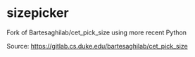 # sizepicker
Fork of Bartesaghilab/cet_pick_size using more recent Python

Source: https://gitlab.cs.duke.edu/bartesaghilab/cet_pick_size

